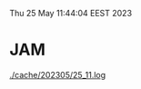 Thu 25 May 11:44:04 EEST 2023
# JAM
<a href='./cache/202305/25_11.log'>./cache/202305/25_11.log</a>
